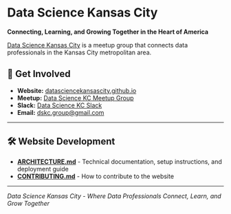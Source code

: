 # Data Science Kansas City

**Connecting, Learning, and Growing Together in the Heart of America**

[Data Science Kansas City](https://datasciencekansascity.github.io) is a meetup group that connects data professionals in the Kansas City metropolitan area.

## 🤝 Get Involved

- **Website:** [datasciencekansascity.github.io](https://datasciencekansascity.github.io)
- **Meetup:** [Data Science KC Meetup Group](https://www.meetup.com/data-science-kc/)
- **Slack:** [Data Science KC Slack](https://bit.ly/2p19KjT)
- **Email:** [dskc.group@gmail.com](mailto:dskc.group@gmail.com)

---

## 🛠️ Website Development

- **[ARCHITECTURE.md](ARCHITECTURE.md)** - Technical documentation, setup instructions, and deployment guide
- **[CONTRIBUTING.md](CONTRIBUTING.md)** - How to contribute to the website

---

*Data Science Kansas City - Where Data Professionals Connect, Learn, and Grow Together*
